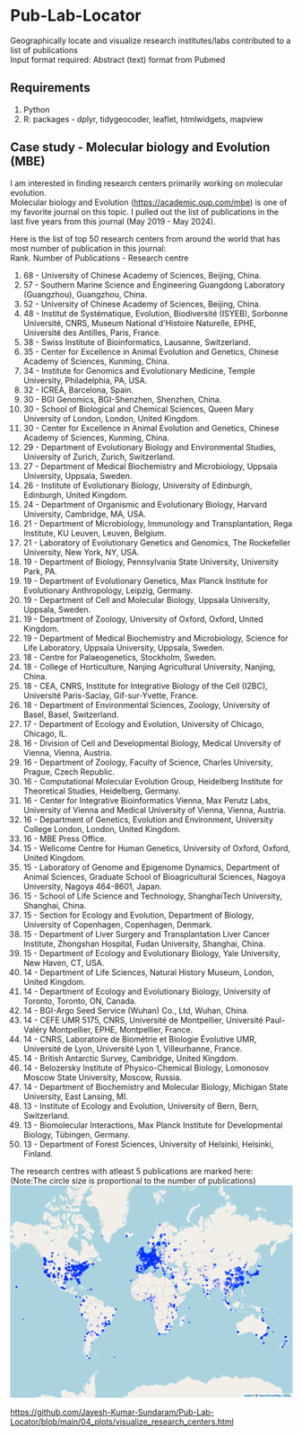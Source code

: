 # Pub-Lab-Locator
Geographically locate and visualize research institutes/labs contributed to a list of publications\
Input format required: Abstract (text) format from Pubmed

## Requirements
1) Python
2) R: packages - dplyr, tidygeocoder, leaflet, htmlwidgets, mapview

## Case study - Molecular biology and Evolution (MBE)
I am interested in finding research centers primarily working on molecular evolution.\
Molecular biology and Evolution (https://academic.oup.com/mbe) is one of my favorite journal on this topic. I pulled out the list of publications in the last five years from this journal (May 2019 - May 2024).

Here is the list of top 50 research centers from around the world that has most number of publication in this journal:\
Rank. Number of Publications - Research centre
1) 68 - University of Chinese Academy of Sciences, Beijing, China.
2) 57 - Southern Marine Science and Engineering Guangdong Laboratory (Guangzhou), Guangzhou, China.
3) 52 - University of Chinese Academy of Sciences, Beijing, China.
4) 48 - Institut de Systématique, Evolution, Biodiversité (ISYEB), Sorbonne Université, CNRS, Museum National d'Histoire Naturelle, EPHE, Université des Antilles, Paris, France.
5) 38 - Swiss Institute of Bioinformatics, Lausanne, Switzerland.
6) 35 - Center for Excellence in Animal Evolution and Genetics, Chinese Academy of Sciences, Kunming, China.
7) 34 - Institute for Genomics and Evolutionary Medicine, Temple University, Philadelphia, PA, USA.
8) 32 - ICREA, Barcelona, Spain.
9) 30 - BGI Genomics, BGI-Shenzhen, Shenzhen, China.
10) 30 - School of Biological and Chemical Sciences, Queen Mary University of London, London, United Kingdom.
11) 30 - Center for Excellence in Animal Evolution and Genetics, Chinese Academy of Sciences, Kunming, China.
12) 29 - Department of Evolutionary Biology and Environmental Studies, University of Zurich, Zurich, Switzerland.
13) 27 - Department of Medical Biochemistry and Microbiology, Uppsala University, Uppsala, Sweden.
14) 26 - Institute of Evolutionary Biology, University of Edinburgh, Edinburgh, United Kingdom.
15) 24 - Department of Organismic and Evolutionary Biology, Harvard University, Cambridge, MA, USA.
16) 21 - Department of Microbiology, Immunology and Transplantation, Rega Institute, KU Leuven, Leuven, Belgium.
17) 21 - Laboratory of Evolutionary Genetics and Genomics, The Rockefeller University, New York, NY, USA.
18) 19 - Department of Biology, Pennsylvania State University, University Park, PA.
19) 19 - Department of Evolutionary Genetics, Max Planck Institute for Evolutionary Anthropology, Leipzig, Germany.
20) 19 - Department of Cell and Molecular Biology, Uppsala University, Uppsala, Sweden.
21) 19 - Department of Zoology, University of Oxford, Oxford, United Kingdom.
22) 19 - Department of Medical Biochemistry and Microbiology, Science for Life Laboratory, Uppsala University, Uppsala, Sweden.
23) 18 - Centre for Palaeogenetics, Stockholm, Sweden.
24) 18 - College of Horticulture, Nanjing Agricultural University, Nanjing, China.
25) 18 - CEA, CNRS, Institute for Integrative Biology of the Cell (I2BC), Université Paris-Saclay, Gif-sur-Yvette, France.
26) 18 - Department of Environmental Sciences, Zoology, University of Basel, Basel, Switzerland.
27) 17 - Department of Ecology and Evolution, University of Chicago, Chicago, IL.
28) 16 - Division of Cell and Developmental Biology, Medical University of Vienna, Vienna, Austria.
29) 16 - Department of Zoology, Faculty of Science, Charles University, Prague, Czech Republic.
30) 16 - Computational Molecular Evolution Group, Heidelberg Institute for Theoretical Studies, Heidelberg, Germany.
31) 16 - Center for Integrative Bioinformatics Vienna, Max Perutz Labs, University of Vienna and Medical University of Vienna, Vienna, Austria.
32) 16 - Department of Genetics, Evolution and Environment, University College London, London, United Kingdom.
33) 16 - MBE Press Office.
34) 15 - Wellcome Centre for Human Genetics, University of Oxford, Oxford, United Kingdom.
35) 15 - Laboratory of Genome and Epigenome Dynamics, Department of Animal Sciences, Graduate School of Bioagricultural Sciences, Nagoya University, Nagoya 464-8601, Japan.
36) 15 - School of Life Science and Technology, ShanghaiTech University, Shanghai, China.
37) 15 - Section for Ecology and Evolution, Department of Biology, University of Copenhagen, Copenhagen, Denmark.
38) 15 - Department of Liver Surgery and Transplantation Liver Cancer Institute, Zhongshan Hospital, Fudan University, Shanghai, China.
39) 15 - Department of Ecology and Evolutionary Biology, Yale University, New Haven, CT, USA.
40) 14 - Department of Life Sciences, Natural History Museum, London, United Kingdom.
41) 14 - Department of Ecology and Evolutionary Biology, University of Toronto, Toronto, ON, Canada.
42) 14 - BGI-Argo Seed Service (Wuhan) Co., Ltd, Wuhan, China.
43) 14 - CEFE UMR 5175, CNRS, Université de Montpellier, Université Paul-Valéry Montpellier, EPHE, Montpellier, France.
44) 14 - CNRS, Laboratoire de Biométrie et Biologie Évolutive UMR, Université de Lyon, Université Lyon 1, Villeurbanne, France.
45) 14 - British Antarctic Survey, Cambridge, United Kingdom.
46) 14 - Belozersky Institute of Physico-Chemical Biology, Lomonosov Moscow State University, Moscow, Russia.
47) 14 - Department of Biochemistry and Molecular Biology, Michigan State University, East Lansing, MI.
48) 13 - Institute of Ecology and Evolution, University of Bern, Bern, Switzerland.
49) 13 - Biomolecular Interactions, Max Planck Institute for Developmental Biology, Tübingen, Germany.
50) 13 - Department of Forest Sciences, University of Helsinki, Helsinki, Finland.

The research centres with atleast 5 publications are marked here:\
(Note:The circle size is proportional to the number of publications)\
![](./04_plots/visualize_research_centers.png)


https://github.com/Jayesh-Kumar-Sundaram/Pub-Lab-Locator/blob/main/04_plots/visualize_research_centers.html


